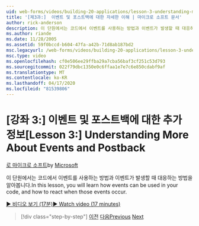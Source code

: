 ```yaml
---
uid: web-forms/videos/building-20-applications/lesson-3-understanding-more-about-events-and-postback
title: '[제3과:]  이벤트 및 포스트백에 대한 자세한 이해 | 마이크로 소프트 문서'
author: rick-anderson
description: 이 단원에서는 코드에서 이벤트를 사용하는 방법과 이벤트가 발생할 때 대응하는 방법을 알아봅니다.
ms.author: riande
ms.date: 11/28/2005
ms.assetid: 59f0bccd-b604-47fa-a42b-71d8ab187bd2
msc.legacyurl: /web-forms/videos/building-20-applications/lesson-3-understanding-more-about-events-and-postback
msc.type: video
ms.openlocfilehash: cf0e506ee29ffba29a7cba56baf3cf251c53d793
ms.sourcegitcommit: 022f79dbc1350e0c6ffaa1e7e7c6e850cdabf9af
ms.translationtype: MT
ms.contentlocale: ko-KR
ms.lasthandoff: 04/17/2020
ms.locfileid: "81539806"
---
```

# <a name="lesson-3--understanding-more-about-events-and-postback"></a><span data-ttu-id="6d2e2-103">[강좌 3:] 이벤트 및 포스트백에 대한 추가 정보</span><span class="sxs-lookup"><span data-stu-id="6d2e2-103">[Lesson 3:]  Understanding More About Events and Postback</span></span>

<span data-ttu-id="6d2e2-104">[로 마이크로 소프트](https://github.com/microsoft)</span><span class="sxs-lookup"><span data-stu-id="6d2e2-104">by [Microsoft](https://github.com/microsoft)</span></span>

<span data-ttu-id="6d2e2-105">이 단원에서는 코드에서 이벤트를 사용하는 방법과 이벤트가 발생할 때 대응하는 방법을 알아봅니다.</span><span class="sxs-lookup"><span data-stu-id="6d2e2-105">In this lesson, you will learn how events can be used in your code, and how to react when those events occur.</span></span>

[<span data-ttu-id="6d2e2-106">&#9654; 비디오 보기 (17분)</span><span class="sxs-lookup"><span data-stu-id="6d2e2-106">&#9654; Watch video (17 minutes)</span></span>](https://channel9.msdn.com/Blogs/ASP-NET-Site-Videos/lesson-3-understanding-more-about-events-and-postback)

> [!div class="step-by-step"]
> <span data-ttu-id="6d2e2-107">[이전](lesson-2-creating-a-web-forms-user-interface.md)
> [다음](lesson-4-understanding-web-application-state.md)</span><span class="sxs-lookup"><span data-stu-id="6d2e2-107">[Previous](lesson-2-creating-a-web-forms-user-interface.md)
[Next](lesson-4-understanding-web-application-state.md)</span></span>
